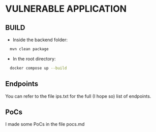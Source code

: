 # VULNERABLE APPLICATION

## BUILD

- Inside the backend folder:


```bash
  mvn clean package
```

- In the root directory:


```bash
  docker compose up --build
```
## Endpoints
You can refer to the file ips.txt for the full (I hope so) list of endpoints.

## PoCs
I made some PoCs in the file pocs.md
